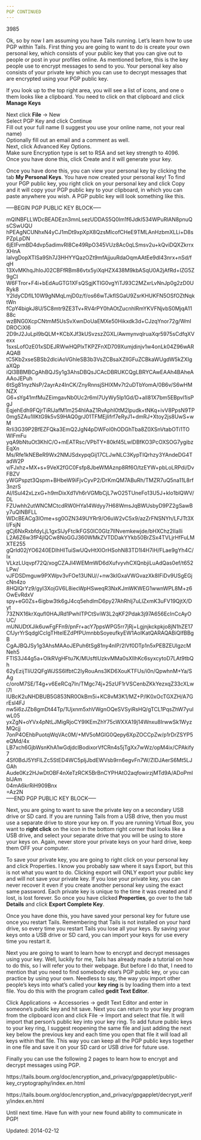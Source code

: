```yaml
---
PGP CONTINUED
---
```

3985


<p>Ok, so by now I am assuming you have Tails running. Let&#8217;s learn how to use PGP within Tails. First thing you are going to want to do is create your own personal key, which consists of your public key that you can give out to people or post in your profiles online. As mentioned before, this is the key people use to encrypt messages to send to you. Your personal key also consists of your private key which you can use to decrypt messages that are encrypted using your PGP public key.</p>
<p>If you look up to the top right area, you will see a list of icons, and one o them looks like a clipboard. You need to click on that clipboard and click <strong>Manage Keys</strong></p>
<p>Next click <strong>File</strong> -&gt; New<br />
Select PGP Key and click Continue<br />
Fill out your full name (I suggest you use your online name, not your real name)<br />
Optionally fill out an email and a comment as well.<br />
Next, click Advanced Key Options.<br />
Make sure Encryption type is set to RSA and set key strength to 4096.<br />
Once you have done this, click Create and it will generate your key.</p>
<p>Once you have done this, you can view your personal key by clicking the tab <strong>My Personal Keys</strong>. You have now created your personal key! To find your PGP public key, you right click on your personal key and click Copy and it will copy your PGP public key to your clipboard, in which you can paste anywhere you wish. A PGP public key will look something like this.</p>
<p>&#8212;&#8211;BEGIN PGP PUBLIC KEY BLOCK&#8212;&#8211;</p>
<p>mQINBFLLWDcBEADEzn3mnLsezUDDAS5Q0lm1f6JdkI534WPuRlAN8pnuQsCSwUQU<br />
hPEAgNCUNhxN4yCJ1mDt9xpXpX8QzsMIcofCHeE9TMLAnHzbmXLLi+D8sPZpLpDN<br />
6jEIFvmBD4dvp5adimvRl8Ce49RpO345VUz8Ac0qLSmsv2u+kQviDQXZkrrxXHnA<br />
IalvgDopXTISa9Sh7J3HHYYQazOZt9mfAjjuuRdaOqmAAtEe9dl43nrx+nSd/fqH<br />
13XvMKhqJhIoJ02CBFfRBm86vtx5yiXqHZX438M9kbASqU0A2jAfRd+IZG5Z9gCI<br />
W6FTror+F4i+bEdAuGTG1XFsQSgjKTIG0vgYiTJ93C2MZxrLvNnJp0g2zD0URyk8<br />
Y2IdyCDfIL10W9gNMqLmjD0z/f/os66wTJkflSGaU9ZsrKHUKFN5OSfOZtNqktWn<br />
fCpY4bigkJ8U/5C8mtr9ZE3Tv+RV4rPY0hAOtZucnhlRmYKVFNjvbS0MjqA1188c<br />
wzBNG0XcpCNtmM5UsSvXwnDoUaEMXe50Hikxdk3d+CJzqYnor72g/WmIDROCiXl6<br />
2D9rJ2JuLpl9bQLM+KCbXJf3kUSvzszZGXL/AwmynvqlruaXqr5975sCdfqXVexx<br />
1sxsLofOzE01xSDEJRWwHQPlxTKPZFnXD709Xumjdinjv1w4onLk04Z96wARAQAB<br />
tC5Kb2xseSBSb2dlciAoVGhleSB3b3VsZCBsaXZlIGFuZCBkaWUgdW5kZXIgaXQp<br />
iQI3BBMBCgAhBQJSy1g3AhsDBQsJCAcDBRUKCQgLBRYCAwEAAh4BAheAAAoJEPuh<br />
6tSg81nyzNsP/2ayrAz4InCK/ZnyRnnsjSHIXMv7t2uDTbYomA/0B6v/S6wHMNZX<br />
G6+sYg41mfMuZEimgavNb0Uc2r6mI7UyWy5lp1Gd/D+all81X7bm5EBpvl1isPgJ<br />
EqjehEdh9FQjrTiRIJafM1m254hIAaZ1RvAphI0tM2lpudk+tNKq+ivV8PpsN9TP<br />
0mg5ZAu1lIKtG9k5vS9HAQ0grJ01TFMEjlifrf7eRyJ1+dmRJ+Xtoy2js8UwS+wM<br />
RrIi3G39P2BfEZFQka3EmQ2JgN4pDWFoI0hODGhTba8Z0XSnVtabOTi1TOWIFmFu<br />
yqA9bNtuOt3KhIC/O+mEATRsc/VPbTY+80kf45LwlDBfKO3PcOXSOG7ygibzEqXn<br />
Ms/Rfe1kNEBeR9Wx2NMJSdxypqGij17CLJwNLC3KypTIQrhzy3YAndeDG4TadW2P<br />
v/FJxhz+MX+s+9VeX2fGC0Fsfp8JbeWMAznp8Rf6O/tzEYW+pbLoLRPdi/DvFBZV<br />
yWGPspzt3Qspm+BHbeW9iFjvCyvP2/DrKmQM7ABuRh/TMZR7uQ5na11L8rf3nzrS<br />
Al/lSul42xLzxG+h9mDixXd1Vh6rVGMbCjL7wO25TUneFo13U5J+klo1blQWV/DL<br />
FZUwhh2utWNCMCtcdRW0HYa14Wdyy7H68WmsJqBWUsbyD9PZ2gSawBy7uQINBFLL<br />
WDcBEACg3IOme+sg0OZN349UYRr9/O6uW2vC5x9/azZrFNSNYh/LFJTt3XI/FsjN<br />
gCj6NxRxbfdyLjL1gxSlJyFtclkFGS0lC0GIz7lINvemkewjde/bHXChz2IIaIli<br />
L2A6Z6w3fP4jlQCw8NoGGJ360WMkZVTDDakYYkb50BrZSx4TVLjrHfFuLMXTE255<br />
gQrId02jYO6240EDIhHITuiSwUQvHtXlOrHSohN83TD1I4H7iH/FLae9gYh4C/Ix<br />
VLkzLUqvpf72Q/xogCZAJl4WEMmWD6dXufvyvhCXQnbjiLuAdQas0ef/t652LPw/<br />
vJFDSDmguw9PXWpv3vFOe13UNU//+nw3kIGxaVWGvazXk8IFiDv9USgEGjcNn4zo<br />
8HQlQrYz9/gyI3XojGV6L8iecWpHSweqR3NxKJmWKWEG1wwnWPL8M+z6OwEvRdxV<br />
spy+eG0Zs+6igbw3tk6gJ4cq5ehdlmD6py27AhRhlj7uLlZxmK3uFV19QjtX/Dyt<br />
73ZNX16krXqufl0HAJRd1PwhITPCtSviW3L2qKF2Pdak3j97A656EcInCcAyOUC/<br />
mUNUDtXJik6uwFgFFn9/pnFr+acY7ppsWPG5rr7jRj+Lgjnjkckpkjo8jN1hZE17<br />
CfJyrYrSqdglCcIgTHteIEZdPfPUmnbbSoyeufkyEW1AoIKatQARAQABiQIfBBgB<br />
CgAJBQJSy1g3AhsMAAoJEPuh6tSg81ny4nIP/2lVf0DTp1n5xPEBZEUlgzcMNeh5<br />
FTIS3J44g5a+OlkRVgHFtu7K/MUsftlUzkvMMa0sXllhKc6syxcytoD7LAt9tbQh<br />
62yEzijTliU2QFgWJSS6IfbtC2IyRouAns3KD6XouKTFUs/i0n/QpwhnM+Ya/SAg<br />
c/oroM7SE/T4g+v6EeRCq7In/TMgc74j+25zUF1rVSCenbZKkYezxqZ33cXLwl7l<br />
IUBcK2uNHDBUB5G853NR0OkBm5i+KC8vM3K1/MZ+P/lK0xOcTGXZH/A7GrEsI4FJ<br />
nw5i6zJZb8gmDt44Tp/1Ujxnm5xhVWgnOQeSVSyiRsHQ/gTCL1PqsZhW7yulwL05<br />
yxZgN+oYVx4pNtLJMigRjoCY9IKEmZhY75cWXXA19j14Wnxu8IrwwSk1WyzMQcjj<br />
7onP4OEhbPuotqWqVAc0M/+MV5oMGIG0Qepy6XpZOCCpZw/p1rDrZSYP5eQMd/4x<br />
LB7xch6GjbWsnKhA1wGdjdclBodixorVfCRn4s5jTgXx7wWz/opM4ix/CPAkify7<br />
4Sf0BdJ5YtFILZc5StED4WC5pljJbdEWVsb9rn6egvFn7W/ZlDJAerS6Mt5LJGAh<br />
Aude0Kz2HJwDtOBF4nXeTzRCK5BrBnCYPHAtO2aqfowirzjMTd9A/ADoPmIbIJAm<br />
04mA6krRiH909Bnx<br />
=Az2N<br />
&#8212;&#8211;END PGP PUBLIC KEY BLOCK&#8212;&#8211;</p>
<p>Next, you are going to want to save the private key on a secondary USB drive or SD card. If you are running Tails from a USB drive, then you must use a separate drive to store your key on. If you are running Virtual Box, you want to <strong>right click</strong> on the icon in the bottom right corner that looks like a USB drive, and select your separate drive that you will be using to store your keys on. Again, never store your private keys on your hard drive, keep them OFF your computer.</p>
<p>To save your private key, you are going to right click on your personal key and click Properties. I know you probably saw where it says Export, but this is not what you want to do. Clicking export will ONLY export your public key and will not save your private key. If you lose your private key, you can never recover it even if you create another personal key using the exact same password. Each private key is unique to the time it was created and if lost, is lost forever. So once you have clicked <strong>Properties</strong>, go over to the tab <strong>Details</strong> and click <strong>Export Complete Key</strong>.</p>
<p>Once you have done this, you have saved your personal key for future use once you restart Tails. Remembering that Tails is not installed on your hard drive, so every time you restart Tails you lose all your keys. By saving your keys onto a USB drive or SD card, you can import your keys for use every time you restart it.</p>
<p>Next you are going to want to learn how to encrypt and decrypt messages using your key. Well, luckily for me, Tails has already made a tutorial on how to do this, so I will refer you to their webpage. But before I do that, I need to mention that you need to find somebody else&#8217;s PGP public key, or you can practice by using your own. Needless to say, the way you import other people&#8217;s keys into what&#8217;s called your <strong>key ring</strong> is by loading them into a text file. You do this with the program called <strong>gedit Text Editor</strong>.</p>
<p>Click Applications -&gt; Accessories -&gt; gedit Text Editor and enter in someone&#8217;s public key and hit save. Next you can return to your key program from the clipboard icon and click File -&gt; Import and select that file. It will import that person&#8217;s public key into your key ring. To add future public keys to your key ring, I suggest reopening the same file and just adding the next key below the previous key and each time you open that file it will load all keys within that file. This way you can keep all the PGP public keys together in one file and save it on your SD card or USB drive for future use.</p>
<p>Finally you can use the following 2 pages to learn how to encrypt and decrypt messages using PGP.</p>
<p>https://tails.boum.org/doc/encryption_and_privacy/gpgapplet/public-key_cryptography/index.en.html</p>
<p>https://tails.boum.org/doc/encryption_and_privacy/gpgapplet/decrypt_verify/index.en.html</p>
<p>Until next time. Have fun with your new found ability to communicate in PGP!</p>

Updated: 2014-02-12

